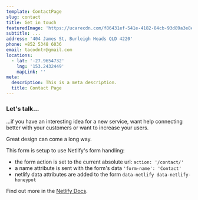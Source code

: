 ```yaml
---
template: ContactPage
slug: contact
title: Get in touch
featuredImage: 'https://ucarecdn.com/f86431ef-541e-4182-84cb-93d89a3e8eb4/'
subtitle: ...
address: '404 James St, Burleigh Heads QLD 4220'
phone: +852 5348 6036
email: tacodntr@gmail.com
locations:
  - lat: '-27.9654732'
    lng: '153.2432449'
    mapLink: ''
meta:
  description: This is a meta description.
  title: Contact Page
---
```

### Let's talk...

...if you have an interesting idea for a new service, want help connecting better with your customers or want to increase your users. 

Great design can come a long way.

This form is setup to use Netlify's form handling:

* the form action is set to the current absolute url: `action: '/contact/'`
* a name attribute is sent with the form's data `'form-name': 'Contact'`
* netlify data attributes are added to the form `data-netlify data-netlify-honeypot`

Find out more in the [Netlify Docs](https://www.netlify.com/docs/form-handling/).
